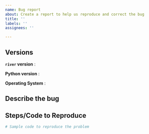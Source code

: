 ```yaml
---
name: Bug report
about: Create a report to help us reproduce and correct the bug
title: ''
labels: ''
assignees: ''

---
```


<!--
Before submitting a bug, please make sure the issue hasn't been already
addressed by searching through the past issues.
-->
## Versions
<!--
Describe all the versions that can help us to correct the bug
-->

**`river` version** :

**Python version** :

**Operating System** :

## Describe the bug
<!--
A clear and concise description of the bug.
-->

## Steps/Code to Reproduce
<!--
Please add a minimal example that we can reproduce the error by running the
code. Be as succinct as possible. In short, we
are going to copy-paste your code and we expect to get the same
result as you.

If we need to have access to a particular dataset to reproduce the error,
please attach it (or a reduced version if the file is too big) in a file (csv, json...).
If you are not allowed to share the dataset, please try to create a minimal example with synthetic
data which can allow us to reproduce the bug.

If the code is too long, feel free to put it in a public gist and link
it in the issue: https://gist.github.com
-->

```python
# Sample code to reproduce the problem
```


<!-- Thanks for contributing! -->

